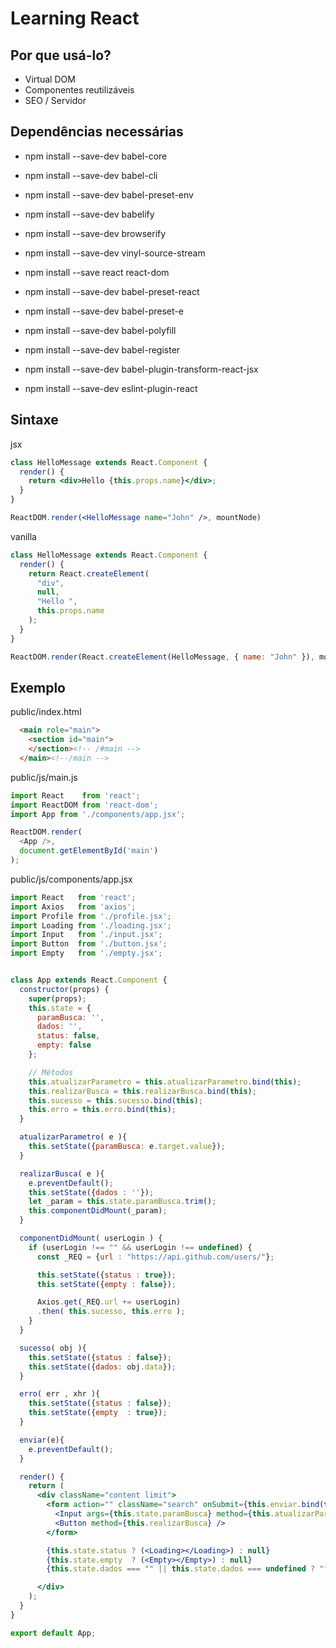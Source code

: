 # Learning React

## Por que usá-lo?
   * Virtual DOM
   * Componentes reutilizáveis
   * SEO / Servidor
   
## Dependências necessárias
 
  * npm install --save-dev babel-core
  * npm install --save-dev babel-cli
  * npm install --save-dev babel-preset-env
  * npm install --save-dev babelify
  * npm install --save-dev browserify
  * npm install --save-dev vinyl-source-stream 
  * npm install --save react react-dom
  * npm install --save-dev babel-preset-react
  * npm install --save-dev babel-preset-e
  * npm install --save-dev babel-polyfill
  
  * npm install --save-dev babel-register
  * npm install --save-dev babel-plugin-transform-react-jsx
  * npm install --save-dev eslint-plugin-react 

## Sintaxe
jsx
```jsx
class HelloMessage extends React.Component {
  render() {
    return <div>Hello {this.props.name}</div>;
  }
}

ReactDOM.render(<HelloMessage name="John" />, mountNode)
```

vanilla
```js
class HelloMessage extends React.Component {
  render() {
    return React.createElement(
      "div",
      null,
      "Hello ",
      this.props.name
    );
  }
}

ReactDOM.render(React.createElement(HelloMessage, { name: "John" }), mountNode);
```
## Exemplo

public/index.html

```html
  <main role="main">
    <section id="main">
    </section><!-- /#main -->
  </main><!--/main -->
```

public/js/main.js

```js
import React    from 'react';
import ReactDOM from 'react-dom';
import App from './components/app.jsx';

ReactDOM.render(
  <App />,
  document.getElementById('main')
);

```
public/js/components/app.jsx

```jsx
import React   from 'react';
import Axios   from 'axios';
import Profile from './profile.jsx';
import Loading from './loading.jsx';
import Input   from './input.jsx';
import Button  from './button.jsx';
import Empty   from './empty.jsx';


class App extends React.Component {
  constructor(props) {
    super(props);
    this.state = {
      paramBusca: '',
      dados: '',
      status: false,
      empty: false
    };

    // Métodos
    this.atualizarParametro = this.atualizarParametro.bind(this);
    this.realizarBusca = this.realizarBusca.bind(this);
    this.sucesso = this.sucesso.bind(this);
    this.erro = this.erro.bind(this);
  }

  atualizarParametro( e ){
    this.setState({paramBusca: e.target.value});
  }

  realizarBusca( e ){
    e.preventDefault();
    this.setState({dados : ''});
    let _param = this.state.paramBusca.trim();
    this.componentDidMount(_param);
  }

  componentDidMount( userLogin ) {
    if (userLogin !== "" && userLogin !== undefined) {
      const _REQ = {url : "https://api.github.com/users/"};

      this.setState({status : true});
      this.setState({empty : false});

      Axios.get(_REQ.url += userLogin)
      .then( this.sucesso, this.erro );
    }
  }

  sucesso( obj ){
    this.setState({status : false});
    this.setState({dados: obj.data});
  }

  erro( err , xhr ){
    this.setState({status : false});
    this.setState({empty  : true});
  }

  enviar(e){
    e.preventDefault();
  }

  render() {
    return (
      <div className="content limit">
        <form action="" className="search" onSubmit={this.enviar.bind(this)}>
          <Input args={this.state.paramBusca} method={this.atualizarParametro} />
          <Button method={this.realizarBusca} />
        </form>

        {this.state.status ? (<Loading></Loading>) : null}
        {this.state.empty  ? (<Empty></Empty>) : null}
        {this.state.dados === "" || this.state.dados === undefined ? "" : <Profile obj={ this.state.dados }></Profile>}

      </div>
    );
  }
}

export default App;
```


